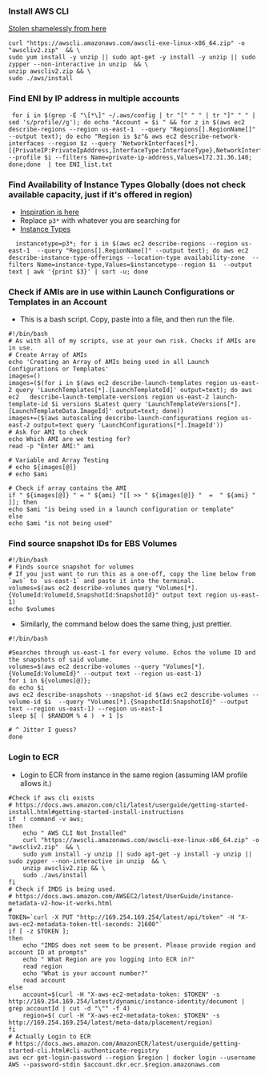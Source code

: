 ### Install AWS CLI
[ Stolen shamelessly from here](https://docs.aws.amazon.com/cli/latest/userguide/getting-started-install.html#getting-started-install-instructions)
```
curl "https://awscli.amazonaws.com/awscli-exe-linux-x86_64.zip" -o "awscliv2.zip"  && \
sudo yum install -y unzip || sudo apt-get -y install -y unzip || sudo zypper --non-interactive in unzip  && \
unzip awscliv2.zip && \
sudo ./aws/install
```
### Find ENI by IP address in multiple accounts
```
 for i in $(grep -E "\[*\]" ~/.aws/config | tr "[" " " | tr "]" " " | sed 's/profile//g'); do echo "Account = $i " && for z in $(aws ec2 describe-regions --region us-east-1  --query "Regions[].RegionName[]" --output text); do echo "Region is $z"& aws ec2 describe-network-interfaces --region $z --query 'NetworkInterfaces[*].[{PrivateIP:PrivateIpAddress,InterfaceType:InterfaceType},NetworkInterfaceId,Attachment]' --profile $i --filters Name=private-ip-address,Values=172.31.36.140; done;done  | tee ENI_list.txt
```

### Find Availability of Instance Types Globally (does not check available capacity, just if it's offered in region)
* [Inspiration is here](https://www.youtube.com/watch?v=6U0h8InsW30)
* Replace `p3*` with whatever you are searching for
* [Instance Types](https://instances.vantage.sh/)
```
  instancetype=p3*; for i in $(aws ec2 describe-regions --region us-east-1  --query "Regions[].RegionName[]" --output text); do aws ec2 describe-instance-type-offerings --location-type availability-zone  --filters Name=instance-type,Values=$instancetype--region $i  --output text | awk '{print $3}' | sort -u; done
```
### Check if AMIs are in use within Launch Configurations or Templates in an Account
* This is a bash script. Copy, paste into a file, and then run the file. 
```
#!/bin/bash
# As with all of my scripts, use at your own risk. Checks if AMIs are in use.
# Create Array of AMIs
echo 'Creating an Array of AMIs being used in all Launch Configurations or Templates'
images=()
images=($(for i in $(aws ec2 describe-launch-templates region us-east-2 query 'LaunchTemplates[*].[LaunchTemplateId]' output=text); do aws ec2   describe-launch-template-versions region us-east-2 launch-template-id $i versions $Latest query 'LaunchTemplateVersions[*].[LaunchTemplateData.ImageId]' output=text; done))
images+=($(aws autoscaling describe-launch-configurations region us-east-2 output=text query 'LaunchConfigurations[*].ImageId'))
# Ask for AMI to check
echo Which AMI are we testing for?
read -p "Enter AMI:" ami

# Variable and Array Testing
# echo ${images[@]}
# echo $ami

# Check if array contains the AMI
if " ${images[@]} " = " ${ami} "[[ >> " ${images[@]} "  =  " ${ami} "  ]]; then
echo $ami "is being used in a launch configuration or template"
else
echo $ami "is not being used"
```

### Find source snapshot IDs for EBS Volumes
```
#!/bin/bash
# Finds source snapshot for volumes
# If you just want to run this as a one-off, copy the line below from `aws` to `us-east-1` and paste it into the terminal. 
volumes=$(aws ec2 describe-volumes query "Volumes[*].{VolumeId:VolumeId,SnapshotId:SnapshotId}" output text region us-east-1)
echo $volumes
```
* Similarly, the command below does the same thing, just prettier. 
```
#!/bin/bash

#Searches through us-east-1 for every volume. Echos the volume ID and the snapshots of said volume.
volumes=$(aws ec2 describe-volumes --query "Volumes[*].{VolumeId:VolumeId}" --output text --region us-east-1)
for i in ${volumes[@]};
do echo $i
aws ec2 describe-snapshots --snapshot-id $(aws ec2 describe-volumes --volume-id $i  --query "Volumes[*].{SnapshotId:SnapshotId}" --output text --region us-east-1) --region us-east-1
sleep $[ ( $RANDOM % 4 )  + 1 ]s

# ^ Jitter I guess?
done
```
###  Login to ECR
* Login to ECR from instance in the same region (assuming IAM profile allows it.)
```
#Check if aws cli exists
# https://docs.aws.amazon.com/cli/latest/userguide/getting-started-install.html#getting-started-install-instructions
if  ! command -v aws;
then
	echo " AWS CLI Not Installed"
	curl "https://awscli.amazonaws.com/awscli-exe-linux-x86_64.zip" -o "awscliv2.zip"  && \
	sudo yum install -y unzip || sudo apt-get -y install -y unzip || sudo zypper --non-interactive in unzip  && \
	unzip awscliv2.zip && \
	sudo ./aws/install
fi
# Check if IMDS is being used.
# https://docs.aws.amazon.com/AWSEC2/latest/UserGuide/instance-metadata-v2-how-it-works.html
# 
TOKEN=`curl -X PUT "http://169.254.169.254/latest/api/token" -H "X-aws-ec2-metadata-token-ttl-seconds: 21600"`
if [ -z $TOKEN ];
then
	echo "IMDS does not seem to be present. Please provide region and account ID at prompts"
	echo " What Region are you logging into ECR in?"
	read region
	echo "What is your account number?"
	read account
else
	account=$(curl -H "X-aws-ec2-metadata-token: $TOKEN" -s http://169.254.169.254/latest/dynamic/instance-identity/document | grep accountId | cut -d "\"" -f 4)
	region=$( curl -H "X-aws-ec2-metadata-token: $TOKEN" -s http://169.254.169.254/latest/meta-data/placement/region)
fi
# Actually Login to ECR
# https://docs.aws.amazon.com/AmazonECR/latest/userguide/getting-started-cli.html#cli-authenticate-registry
aws ecr get-login-password --region $region | docker login --username AWS --password-stdin $account.dkr.ecr.$region.amazonaws.com
```

